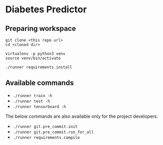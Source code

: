# Diabetes Predictor

## Preparing workspace

```
git clone <this repo url>
cd <cloned dir>

virtualenv -p python3 venv
source venv/bin/activate

./runner requirements.install
```

## Available commands

- `./runner train -h`
- `./runner test -h`
- `./runner tensorboard -h`

The below commands are also available only for the project developers:

- `./runner git.pre_commit.init`
- `./runner git.pre_commit.run_for_all`
- `./runner requirements.compile`
